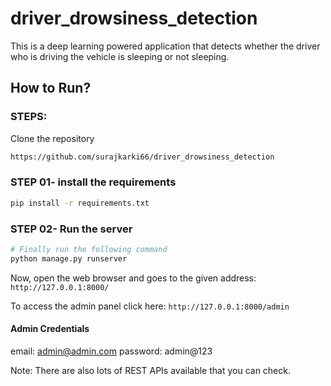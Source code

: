 # driver_drowsiness_detection

This is a deep learning powered application that detects whether the driver who is driving the vehicle is sleeping or not sleeping.

## How to Run?

### STEPS:

Clone the repository

```bash
https://github.com/surajkarki66/driver_drowsiness_detection
```

### STEP 01- install the requirements

```bash
pip install -r requirements.txt
```

### STEP 02- Run the server

```bash
# Finally run the following command
python manage.py runserver
```

Now, open the web browser and goes to the given address: `http://127.0.0.1:8000/`

To access the admin panel click here: `http://127.0.0.1:8000/admin`

#### Admin Credentials

email: admin@admin.com
password: admin@123

Note: There are also lots of REST APIs available that you can check.

